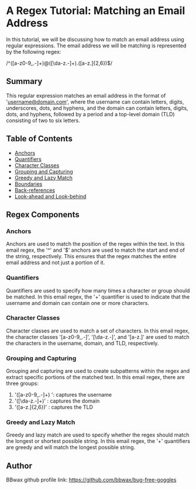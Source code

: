 # A Regex Tutorial: Matching an Email Address
In this tutorial, we will be discussing how to match an email address using regular expressions. The email address we will be matching is represented by the following regex:

/^([a-z0-9_\.-]+)@([\da-z\.-]+)\.([a-z\.]{2,6})$/


## Summary

This regular expression matches an email address in the format of 'username@domain.com', where the username can contain letters, digits, underscores, dots, and hyphens, and the domain can contain letters, digits, dots, and hyphens, followed by a period and a top-level domain (TLD) consisting of two to six letters.

## Table of Contents

- [Anchors](#anchors)
- [Quantifiers](#quantifiers)
- [Character Classes](#character-classes)
- [Grouping and Capturing](#grouping-and-capturing)
- [Greedy and Lazy Match](#greedy-and-lazy-match)
- [Boundaries](#boundaries)
- [Back-references](#back-references)
- [Look-ahead and Look-behind](#look-ahead-and-look-behind)

## Regex Components

### Anchors

Anchors are used to match the position of the regex within the text. In this email regex, the '^' and '$' anchors are used to match the start and end of the string, respectively. This ensures that the regex matches the entire email address and not just a portion of it.

### Quantifiers

Quantifiers are used to specify how many times a character or group should be matched. In this email regex, the '+' quantifier is used to indicate that the username and domain can contain one or more characters.

### Character Classes

Character classes are used to match a set of characters. In this email regex, the character classes '[a-z0-9_\.-]', '[\da-z\.-]', and '[a-z\.]' are used to match the characters in the username, domain, and TLD, respectively.


### Grouping and Capturing

Grouping and capturing are used to create subpatterns within the regex and extract specific portions of the matched text. In this email regex, there are three groups:

1. '([a-z0-9_\.-]+) ': captures the username
2. '([\da-z\.-]+)' : captures the domain
3. '([a-z\.]{2,6})' : captures the TLD

### Greedy and Lazy Match

Greedy and lazy match are used to specify whether the regex should match the longest or shortest possible string. In this email regex, the '+' quantifiers are greedy and will match the longest possible string.


## Author
BBwax github profile link: https://github.com/bbwax/bug-free-goggles
